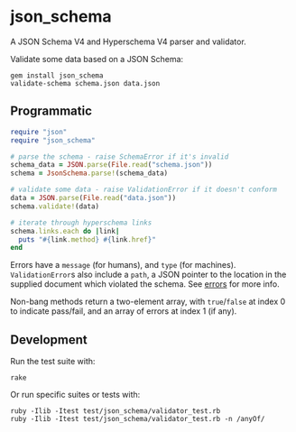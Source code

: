 # json_schema

A JSON Schema V4 and Hyperschema V4 parser and validator.

Validate some data based on a JSON Schema:

```
gem install json_schema
validate-schema schema.json data.json
```

## Programmatic

``` ruby
require "json"
require "json_schema"

# parse the schema - raise SchemaError if it's invalid
schema_data = JSON.parse(File.read("schema.json"))
schema = JsonSchema.parse!(schema_data)

# validate some data - raise ValidationError if it doesn't conform
data = JSON.parse(File.read("data.json"))
schema.validate!(data)

# iterate through hyperschema links
schema.links.each do |link|
  puts "#{link.method} #{link.href}"
end
```

Errors have a `message` (for humans), and `type` (for machines).
`ValidationError`s also include a `path`, a JSON pointer to the location in
the supplied document which violated the schema. See [errors](docs/errors.md)
for more info.

Non-bang methods return a two-element array, with `true`/`false` at index 0
to indicate pass/fail, and an array of errors at index 1 (if any).

## Development

Run the test suite with:

```
rake
```

Or run specific suites or tests with:

```
ruby -Ilib -Itest test/json_schema/validator_test.rb
ruby -Ilib -Itest test/json_schema/validator_test.rb -n /anyOf/
```